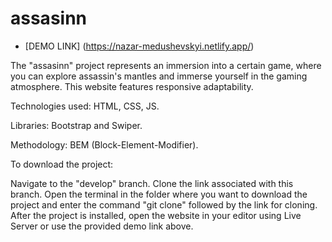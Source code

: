 # assasinn

- [DEMO LINK] (https://nazar-medushevskyi.netlify.app/)

The "assasinn" project represents an immersion into a certain game, where you can explore assassin's mantles and immerse yourself in the gaming atmosphere. This website features responsive adaptability.

Technologies used: HTML, CSS, JS.

Libraries: Bootstrap and Swiper.

Methodology: BEM (Block-Element-Modifier).

To download the project:

Navigate to the "develop" branch.
Clone the link associated with this branch.
Open the terminal in the folder where you want to download the project and enter the command "git clone" followed by the link for cloning.
After the project is installed, open the website in your editor using Live Server or use the provided demo link above.
